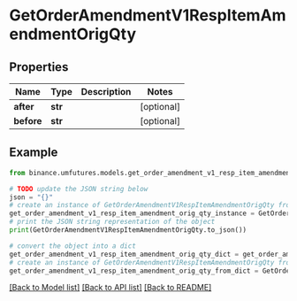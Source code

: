 # GetOrderAmendmentV1RespItemAmendmentOrigQty


## Properties

Name | Type | Description | Notes
------------ | ------------- | ------------- | -------------
**after** | **str** |  | [optional] 
**before** | **str** |  | [optional] 

## Example

```python
from binance.umfutures.models.get_order_amendment_v1_resp_item_amendment_orig_qty import GetOrderAmendmentV1RespItemAmendmentOrigQty

# TODO update the JSON string below
json = "{}"
# create an instance of GetOrderAmendmentV1RespItemAmendmentOrigQty from a JSON string
get_order_amendment_v1_resp_item_amendment_orig_qty_instance = GetOrderAmendmentV1RespItemAmendmentOrigQty.from_json(json)
# print the JSON string representation of the object
print(GetOrderAmendmentV1RespItemAmendmentOrigQty.to_json())

# convert the object into a dict
get_order_amendment_v1_resp_item_amendment_orig_qty_dict = get_order_amendment_v1_resp_item_amendment_orig_qty_instance.to_dict()
# create an instance of GetOrderAmendmentV1RespItemAmendmentOrigQty from a dict
get_order_amendment_v1_resp_item_amendment_orig_qty_from_dict = GetOrderAmendmentV1RespItemAmendmentOrigQty.from_dict(get_order_amendment_v1_resp_item_amendment_orig_qty_dict)
```
[[Back to Model list]](../README.md#documentation-for-models) [[Back to API list]](../README.md#documentation-for-api-endpoints) [[Back to README]](../README.md)


